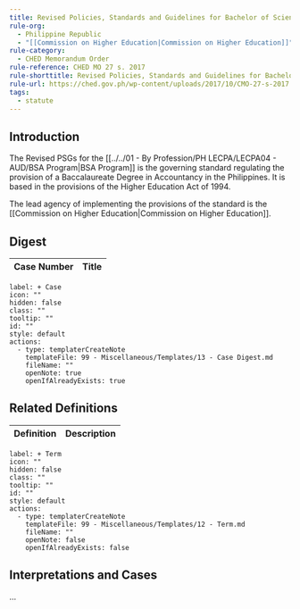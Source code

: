 ```yaml
---
title: Revised Policies, Standards and Guidelines for Bachelor of Science in Accountancy
rule-org:
  - Philippine Republic
  - "[[Commission on Higher Education|Commission on Higher Education]]"
rule-category:
  - CHED Memorandum Order
rule-reference: CHED MO 27 s. 2017
rule-shorttitle: Revised Policies, Standards and Guidelines for Bachelor of Science in Accountancy
rule-url: https://ched.gov.ph/wp-content/uploads/2017/10/CMO-27-s-2017.pdf
tags:
  - statute
---
```


## Introduction
The Revised PSGs for the [[../../01 - By Profession/PH LECPA/LECPA04 - AUD/BSA Program|BSA Program]] is the governing standard regulating the provision of a Baccalaureate Degree in Accountancy in the Philippines. It is based in the provisions of the Higher Education Act of 1994.

The lead agency of implementing the provisions of the standard is the [[Commission on Higher Education|Commission on Higher Education]].

## Digest
| Case Number | Title |
| ----------- | ----- |


```meta-bind-button
label: + Case
icon: ""
hidden: false
class: ""
tooltip: ""
id: ""
style: default
actions:
  - type: templaterCreateNote
    templateFile: 99 - Miscellaneous/Templates/13 - Case Digest.md
    fileName: ""
    openNote: true
    openIfAlreadyExists: true

```

## Related Definitions

| Definition | Description |
| ---------- | ----------- |


```meta-bind-button
label: + Term
icon: ""
hidden: false
class: ""
tooltip: ""
id: ""
style: default
actions:
  - type: templaterCreateNote
    templateFile: 99 - Miscellaneous/Templates/12 - Term.md
    fileName: ""
    openNote: false
    openIfAlreadyExists: false

```

## Interpretations and Cases
…
